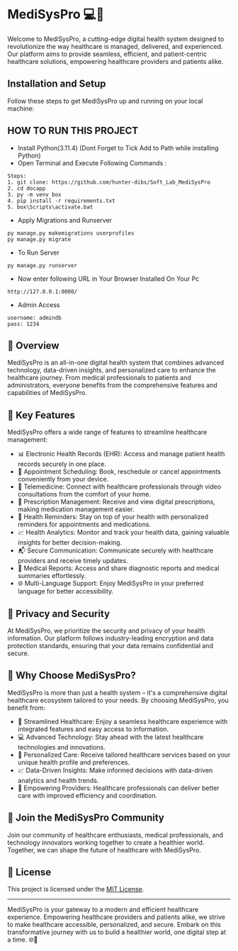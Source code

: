 # MediSysPro 💻🏥

Welcome to MediSysPro, a cutting-edge digital health system designed to revolutionize the way healthcare is managed, delivered, and experienced. Our platform aims to provide seamless, efficient, and patient-centric healthcare solutions, empowering healthcare providers and patients alike.

## Installation and Setup

Follow these steps to get MediSysPro up and running on your local machine:

## HOW TO RUN THIS PROJECT
- Install Python(3.11.4) (Dont Forget to Tick Add to Path while installing Python)
- Open Terminal and Execute Following Commands :
```
Steps:
1. git clone: https://github.com/hunter-dibs/Soft_Lab_MediSysPro
2. cd docapp
3. py -m venv box
4. pip install -r requirements.txt
5. box\Scripts\activate.bat
```
- Apply Migrations and Runserver
```
py manage.py makemigrations userprofiles
py manage.py migrate
```
- To Run Server
```
py manage.py runserver
```
- Now enter following URL in Your Browser Installed On Your Pc
```
http://127.0.0.1:8000/
```

- Admin Access
```
username: admindb
pass: 1234
```


## 🏥 Overview

MediSysPro is an all-in-one digital health system that combines advanced technology, data-driven insights, and personalized care to enhance the healthcare journey. From medical professionals to patients and administrators, everyone benefits from the comprehensive features and capabilities of MediSysPro.


## 🧬 Key Features

MediSysPro offers a wide range of features to streamline healthcare management:

- 📊 Electronic Health Records (EHR): Access and manage patient health records securely in one place.
- 📅 Appointment Scheduling: Book, reschedule or cancel appointments conveniently from your device.
- 🚀 Telemedicine: Connect with healthcare professionals through video consultations from the comfort of your home.
- 📝 Prescription Management: Receive and view digital prescriptions, making medication management easier.
- 🔔 Health Reminders: Stay on top of your health with personalized reminders for appointments and medications.
- 📈 Health Analytics: Monitor and track your health data, gaining valuable insights for better decision-making.
- 📬 Secure Communication: Communicate securely with healthcare providers and receive timely updates.
- 📑 Medical Reports: Access and share diagnostic reports and medical summaries effortlessly.
- 🌐 Multi-Language Support: Enjoy MediSysPro in your preferred language for better accessibility.

## 🤝 Privacy and Security

At MediSysPro, we prioritize the security and privacy of your health information. Our platform follows industry-leading encryption and data protection standards, ensuring that your data remains confidential and secure.

## 🌟 Why Choose MediSysPro?

MediSysPro is more than just a health system – it's a comprehensive digital healthcare ecosystem tailored to your needs. By choosing MediSysPro, you benefit from:

- 🏥 Streamlined Healthcare: Enjoy a seamless healthcare experience with integrated features and easy access to information.
- 💻 Advanced Technology: Stay ahead with the latest healthcare technologies and innovations.
- 🌟 Personalized Care: Receive tailored healthcare services based on your unique health profile and preferences.
- 📈 Data-Driven Insights: Make informed decisions with data-driven analytics and health trends.
- 🚀 Empowering Providers: Healthcare professionals can deliver better care with improved efficiency and coordination.

## 🤝 Join the MediSysPro Community

Join our community of healthcare enthusiasts, medical professionals, and technology innovators working together to create a healthier world. Together, we can shape the future of healthcare with MediSysPro.

## 📝 License

This project is licensed under the [MIT License](https://opensource.org/licenses/MIT).

---

MediSysPro is your gateway to a modern and efficient healthcare experience. Empowering healthcare providers and patients alike, we strive to make healthcare accessible, personalized, and secure. Embark on this transformative journey with us to build a healthier world, one digital step at a time. 🌐🏥

